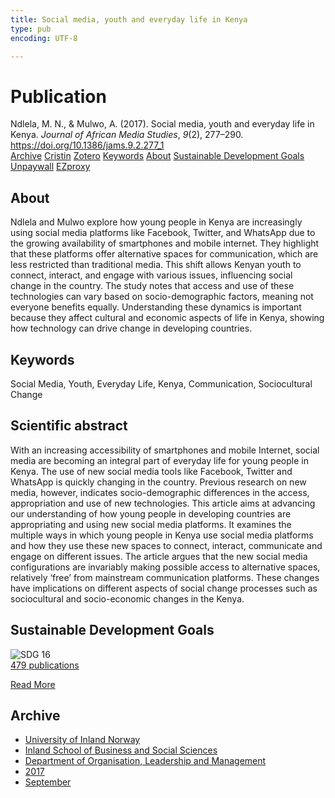 ```yaml
---
title: Social media, youth and everyday life in Kenya
type: pub
encoding: UTF-8

---
```

<h1>Publication</h1>
<article id="csl-bib-container-RW7JV5MY" class="csl-bib-container">
  <div class="csl-bib-body"> <div class="csl-entry">Ndlela, M. N., &#38; Mulwo, A. (2017). Social media, youth and everyday life in Kenya. <i>Journal of African Media Studies</i>, <i>9</i>(2), 277–290. <a href="https://doi.org/10.1386/jams.9.2.277_1">https://doi.org/10.1386/jams.9.2.277_1</a></div> </div>
  <div class="csl-bib-buttons">
    <a href="#taxonomy-article-RW7JV5MY" alt="archive" class="csl-bib-button">Archive</a>
    <a href="https://app.cristin.no/results/show.jsf?id=1500524" alt="Cristin" class="csl-bib-button">Cristin</a>
    <a href="http://zotero.org/groups/5881554/items/RW7JV5MY" alt="Zotero" class="csl-bib-button">Zotero</a>
    <a href="#keywords-article-RW7JV5MY" alt="keywords" class="csl-bib-button">Keywords</a>
    <a href="#about-article-RW7JV5MY" alt="about_pub" class="csl-bib-button">About</a>
    <a href="#sdg-article-RW7JV5MY" alt="sdg" class="csl-bib-button">Sustainable Development Goals</a>
    <a href="https://doi.org/10.1386/jams.9.2.277_1" alt="Unpaywall" class="csl-bib-button">Unpaywall</a>
    <a href="https://doi.org/10.1386/jams.9.2.277_1" alt="EZproxy" class="csl-bib-button">EZproxy</a>
  </div>
  <div id="csl-bib-meta-container-RW7JV5MY"></div>
</article>
<div id="csl-bib-meta-RW7JV5MY" class="csl-bib-meta">
  <article id="about-article-RW7JV5MY" class="about_pub-article">
    <h1>About</h1>
    Ndlela and Mulwo explore how young people in Kenya are increasingly using social media platforms like Facebook, Twitter, and WhatsApp due to the growing availability of smartphones and mobile internet. They highlight that these platforms offer alternative spaces for communication, which are less restricted than traditional media. This shift allows Kenyan youth to connect, interact, and engage with various issues, influencing social change in the country. The study notes that access and use of these technologies can vary based on socio-demographic factors, meaning not everyone benefits equally. Understanding these dynamics is important because they affect cultural and economic aspects of life in Kenya, showing how technology can drive change in developing countries.
  </article>
  <article id="keywords-article-RW7JV5MY" class="keywords-article">
    <h1>Keywords</h1>
    Social Media, Youth, Everyday Life, Kenya, Communication, Sociocultural Change
  </article>
  <article id="abstract-article-RW7JV5MY" class="abstract-article">
    <h1>Scientific abstract</h1>
    With an increasing accessibility of smartphones and mobile Internet, social media are becoming an integral part of everyday life for young people in Kenya. The use of new social media tools like Facebook, Twitter and WhatsApp is quickly changing in the country. Previous research on new media, however, indicates socio-demographic differences in the access, appropriation and use of new technologies. This article aims at advancing our understanding of how young people in developing countries are appropriating and using new social media platforms. It examines the multiple ways in which young people in Kenya use social media platforms and how they use these new spaces to connect, interact, communicate and engage on different issues. The article argues that the new social media configurations are invariably making possible access to alternative spaces, relatively ‘free’ from mainstream communication platforms. These changes have implications on different aspects of social change processes such as sociocultural and socio-economic changes in the Kenya.
  </article>
  <article id="sdg-article-RW7JV5MY" class="sdg-article">
    <h1>Sustainable Development Goals</h1>
    <div class="sdg-container"><div id="sdg16" class="sdg">
        <img src="{{< params subfolder >}}images/sdg/sdg16_en.png" class="image" alt="SDG 16">
        <div class="sdg-overlay">
          <a href="{{< params subfolder >}}en/archive/?sdg=16#archive" class="sdg-publication-count"><span>479</span> publications</a>
          <p><a href="https://sdgs.un.org/goals/goal16" class="sdg-read-more">Read More</a></p>
        </div>
      </div></div>
  </article>
  <article id="taxonomy-article-RW7JV5MY" class="taxonomy-article">
    <h1>Archive</h1>
    <ul>
      <li><a href="{{< params subfolder >}}en/archive/?key=3DCRN523">University of Inland Norway</a></li>
      <li><a href="{{< params subfolder >}}en/archive/?key=DU8Q9LN9">Inland School of Business and Social Sciences</a></li>
      <li><a href="{{< params subfolder >}}en/archive/?key=4LUWR3ZM">Department of Organisation, Leadership and Management</a></li>
      <li><a href="{{< params subfolder >}}en/archive/?key=KF5I8TQ8">2017</a></li>
      <li><a href="{{< params subfolder >}}en/archive/?key=L3AYBRRN">September</a></li>
    </ul>
  </article>
</div>

